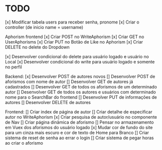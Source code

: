 # TODO

[x] Modificar tabela users para receber senha, pronome
[x] Criar o controller (de inicio name = username)

Aphorism frontend
[x] Criar POST no WriteAphorism
[x] Criar GET no UserAphorisms
[x] Criar PUT no Botão de Like no Aphorism
[x] Criar DELETE no delete do Dropdown

[x] Desenvolver condicional do delete para usuário logado e usuário no Local
[x] Desenvolver condicional do write para usuário logado e somente no perfil

Backend:
[x] Desenvolver POST de autores novos
[] Desenvolver POST de aforismos com nome de autor
[] Desenvolver GET de autores já cadastrados
[] Desenvolver GET de todos os aforismos de um determinado autor
[] Desenvolver GET de todos os autores e usuários com determinado nome para o SearchBar do frontend
[] Desenvolver PUT de informações de autores
[] Desenvolver DELETE de autores

Frontend:
[] Criar index de página de autor
[] Criar detalhe de especificar autor no WriteAphorism
[x] Criar pesquisa de autor/usuário no componente de Nav
[] Criar página dinâmica de aforismo
[] Pensar no armazenamento em Vuex dos aforismos do usuário logado
[x] Mudar cor de fundo do site para um cinza mais escuro e cor de texto de Home para Branco
[] Criar sistema de reset de senha ao errar o login
[] Criar sistema de pegar horas ao criar o aforismo
